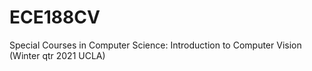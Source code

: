 # ECE188CV
Special Courses in Computer Science: Introduction to Computer Vision (Winter qtr 2021 UCLA)
